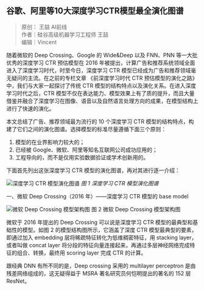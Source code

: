 ## 谷歌、阿里等10大深度学习CTR模型最全演化图谱

> 原创： 王喆 AI前线  
> 作者｜硅谷高级机器学习工程师 王喆  
> 编辑｜Vincent

随着微软的 Deep Crossing、Google 的 Wide&Deep 以及 FNN、PNN 等一大批优秀的深度学习 CTR 预估模型在 2016 年被提出，计算广告和推荐系统领域全面进入了深度学习时代，时至今日，深度学习 CTR 模型已经成为广告和推荐领域毫无疑问的主流。在之前的专栏文章 《前深度学习时代 CTR 预估模型的演化之路》 中，我们与大家一起探讨了传统 CTR 模型的结构特点以及演化关系。在进入深度学习时代之后，CTR 模型不仅在表达能力、模型效果上有了质的提升，而且大量借鉴并融合了深度学习在图像、语音以及自然语言处理方向的成果，在模型结构上进行了快速的演化。

本文总结了广告、推荐领域最为流行的 10 个深度学习 CTR 模型的结构特点，构建了它们之间的演化图谱。选择模型的标准尽量遵循下面三个原则：
1. 模型的在业界影响力较大的；
2. 已经被 Google、微软、阿里等知名互联网公司成功应用的；
3. 工程导向的，而不是仅用实验数据验证或学术创新用的。

下面首先列出这张深度学习 CTR 模型的演化图谱，再对其进行逐一介绍：

![深度学习 CTR 模型演化图谱](https://majia29.github.io/mp2html/images/mp-20190419-ggald10d-01.png)
*图 1 深度学习 CTR 模型演化图谱*

一、微软 Deep Crossing（2016 年）——深度学习 CTR 模型的 base model

![微软 Deep Crossing 模型架构图](https://majia29.github.io/mp2html/images/mp-20190419-ggald10d-02.png)
图 2 微软 Deep Crossing 模型架构图

微软于 2016 年提出的 Deep Crossing 可以说是深度学习 CTR 模型的最典型和基础性的模型。如图 2 的模型结构图所示，它涵盖了深度 CTR 模型最典型的要素，即通过加入 embedding 层将稀疏特征转化为低维稠密特征，用 stacking layer，或者叫做 concat layer 将分段的特征向量连接起来，再通过多层神经网络完成特征的组合、转换，最终用 scoring layer 完成 CTR 的计算。

跟经典 DNN 有所不同的是，Deep crossing 采用的 multilayer perceptron 是由残差网络组成的，这无疑得益于 MSRA 著名研究员何恺明提出的著名的 152 层 ResNet。

